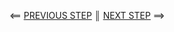 [{]: <helper> (navStep)

⟸ <a href="step1.md">PREVIOUS STEP</a> <b>║</b> <a href="step3.md">NEXT STEP</a> ⟹

[}]: #